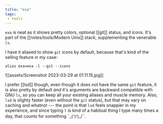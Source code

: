 ```yaml
---
title: "exa"
tags: 
 - tools
---
```


`exa` is neat as it shows pretty colors, optional [[git]] status, and icons.
It's part of the [[notes/tools/Modern Unix]] stack, supplementing the venerable `ls`.

I have it aliased to show `git` icons by default, because that's kind of the selling feature in my case:

```shell
alias exa=exa -l --git --icons
```

![[assets/Screenshot 2023-03-29 at 01.11.15.jpg]]

I prefer [[lsd]] though, even though it does not have the same `git` feature, it is also pretty by default _and_ it's arguments are backward compatible with GNU `ls`, so you can keep all your existing aliases and muscle memory.
Also, `lsd` is slighty faster (even without the `git` status), but that may vary on caching and whatnot --- the point is that `lsd` feels snappier in my experience, and since typing `l` is kind of a habitual thing I type many times a day, that counts for something ¯\_(ツ)_/¯.
